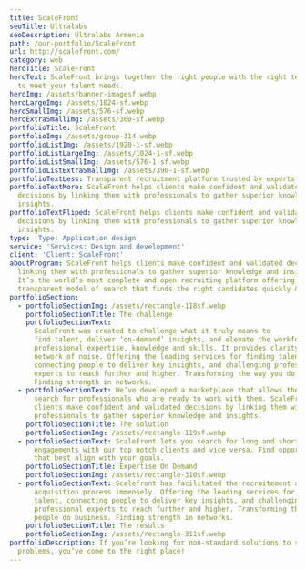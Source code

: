 ```yaml
---
title: ScaleFront
seoTitle: Ultralabs
seoDescription: Ultralabs Armenia
path: /our-portfolio/ScaleFront
url: http://scalefront.com/
category: web
heroTitle: ScaleFront
heroText: ScaleFront brings together the right people with the right technology
  to meet your talent needs.
heroImg: /assets/banner-imagesf.webp
heroLargeImg: /assets/1024-sf.webp
heroSmallImg: /assets/576-sf.webp
heroExtraSmallImg: /assets/360-sf.webp
portfolioTitle: ScaleFront
portfolioImg: /assets/group-314.webp
portfolioListImg: /assets/1920-1-sf.webp
portfolioListLargeImg: /assets/1024-1-sf.webp
portfolioListSmallImg: /assets/576-1-sf.webp
portfolioListExtraSmallImg: /assets/390-1-sf.webp
portfolioTextLess: Transparent recruitment platform trusted by experts.
portfolioTextMore: ScaleFront helps clients make confident and validated
  decisions by linking them with professionals to gather superior knowledge and
  insights.
portfolioTextFliped: ScaleFront helps clients make confident and validated
  decisions by linking them with professionals to gather superior knowledge and
  insights.
type: 'Type: Application design'
service: 'Services: Design and development'
client: 'Client: ScaleFront'
aboutProgram: ScaleFront helps clients make confident and validated decisions by
  linking them with professionals to gather superior knowledge and insights.
  It’s the world’s most complete and open recruiting platform offering a
  transparent model of search that finds the right candidates quickly & easily.
portfolioSection:
  - portfolioSectionImg: /assets/rectangle-118sf.webp
    portfolioSectionTitle: The challenge
    portfolioSectionText:
      ScaleFront was created to challenge what it truly means to
      find talent, deliver ‘on-demand’ insights, and elevate the workforce with
      professional expertise, knowledge and skills. It provides clarity in a
      network of noise. Offering the leading services for finding talent,
      connecting people to deliver key insights, and challenging professional
      experts to reach further and higher. Transforming the way you do business.
      Finding strength in networks.
  - portfolioSectionText: We’ve developed a marketplace that allows the users to
      search for professionals who are ready to work with them. ScaleFront helps
      clients make confident and validated decisions by linking them with
      professionals to gather superior knowledge and insights.
    portfolioSectionTitle: The solution
    portfolioSectionImg: /assets/rectangle-119sf.webp
  - portfolioSectionText: ScaleFront lets you search for long and short-term
      engagements with our top notch clients and vice versa. Find opportunities
      that best align with your goals.
    portfolioSectionTitle: Expertise On Demand
    portfolioSectionImg: /assets/rectangle-310sf.webp
  - portfolioSectionText: Scalefront has facilitated the recruitement and talent
      acquisition process immensely. Offering the leading services for finding
      talent, connecting people to deliver key insights, and challenging
      professional experts to reach further and higher. Transforming the way
      people do business. Finding strength in networks.
    portfolioSectionTitle: The results
    portfolioSectionImg: /assets/rectangle-311sf.webp
portfolioDescription: If you’re looking for non-standard solutions to standard
  problems, you’ve come to the right place!
---
```

